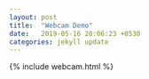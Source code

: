 ```yaml
---
layout: post
title:  "Webcam Demo"
date:   2019-05-16 20:06:23 +0530
categories: jekyll update
---
```



{% include webcam.html %}
<script src="{{base.url | prepend: site.url}}/asset/js/main.js"></script>


